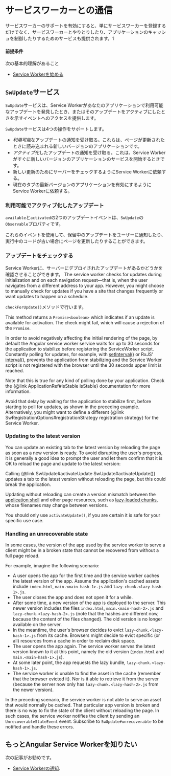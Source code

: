# サービスワーカーとの通信

サービスワーカーのサポートを有効にすると、単にサービスワーカーを登録するだけでなく、サービスワーカーとやりとりしたり、アプリケーションのキャッシュを制御したりするためのサービスも提供されます。1

#### 前提条件

次の基本的理解があること
* [Service Workerを始める](guide/service-worker-getting-started)

## `SwUpdate`サービス

`SwUpdate`サービスは、Service Workerがあなたのアプリケーションで利用可能なアップデートを発見したとき、またはそのアップデートをアクティブにしたときを示すイベントへのアクセスを提供します。

`SwUpdate`サービスは4つの操作をサポートします。
* *利用可能*なアップデートの通知を受け取る。これらは、ページが更新されたときに読み込まれる新しいバージョンのアプリケーションです。
* *アクティブ化*したアップデートの通知を受け取る。これは、Service Workerがすぐに新しいバージョンのアプリケーションのサービスを開始するときです。
* 新しい更新のためにサーバーをチェックするようにService Workerに依頼する。
* 現在のタブの最新バージョンのアプリケーションを有効にするようにService Workerに依頼する。

### 利用可能でアクティブ化したアップデート

`available`と`activated`の2つのアップデートイベントは、`SwUpdate`の`Observable`プロパティです。

<code-example path="service-worker-getting-started/src/app/log-update.service.ts" header="log-update.service.ts" region="sw-update"></code-example>


これらのイベントを使用して、保留中のアップデートをユーザーに通知したり、実行中のコードが古い場合にページを更新したりすることができます。

### アップデートをチェックする

Service Workerに、サーバーにデプロイされたアップデートがあるかどうかを確認させることができます。
The service worker checks for updates during initialization and on each navigation request&mdash;that is, when the user navigates from a different address to your app.
However, you might choose to manually check for updates if you have a site that changes frequently or want updates to happen on a schedule.

`checkForUpdate()`メソッドで行います。

<code-example path="service-worker-getting-started/src/app/check-for-update.service.ts" header="check-for-update.service.ts"></code-example>

This method returns a `Promise<boolean>` which indicates if an update is available for activation.
The check might fail, which will cause a rejection of the `Promise`.

<div class="alert is-important">

In order to avoid negatively affecting the initial rendering of the page, by default the Angular service worker service waits for up to 30 seconds for the application to stabilize before registering the ServiceWorker script.
Constantly polling for updates, for example, with [setInterval()](https://developer.mozilla.org/en-US/docs/Web/API/WindowOrWorkerGlobalScope/setInterval) or RxJS' [interval()](https://rxjs.dev/api/index/function/interval), prevents the application from stabilizing and the Service Worker script is not registered with the browser until the 30 seconds upper limit is reached.

Note that this is true for any kind of polling done by your application.
Check the {@link ApplicationRef#isStable isStable} documentation for more information.

Avoid that delay by waiting for the application to stabilize first, before starting to poll for updates, as shown in the preceding example.
Alternatively, you might want to define a different {@link SwRegistrationOptions#registrationStrategy registration strategy} for the Service Worker.

</div>

### Updating to the latest version

You can update an existing tab to the latest version by reloading the page as soon as a new version is ready.
To avoid disrupting the user's progress, it is generally a good idea to prompt the user and let them confirm that it is OK to reload the page and update to the latest version:

<code-example header="prompt-update.service.ts" path="service-worker-getting-started/src/app/prompt-update.service.ts" region="sw-version-ready"></code-example>

<div class="alert is-important">

Calling {@link SwUpdate#activateUpdate SwUpdate#activateUpdate()} updates a tab to the latest version without reloading the page, but this could break the application.

Updating without reloading can create a version mismatch between the [application shell](guide/glossary#app-shell) and other page resources, such as [lazy-loaded chunks](guide/glossary#lazy-loading), whose filenames may change between versions.

You should only use `activateUpdate()`, if you are certain it is safe for your specific use case.

</div>

### Handling an unrecoverable state

In some cases, the version of the app used by the service worker to serve a client might be in a broken state that cannot be recovered from without a full page reload.

For example, imagine the following scenario:
- A user opens the app for the first time and the service worker caches the latest version of the app.
  Assume the application's cached assets include `index.html`, `main.<main-hash-1>.js` and `lazy-chunk.<lazy-hash-1>.js`.
- The user closes the app and does not open it for a while.
- After some time, a new version of the app is deployed to the server.
  This newer version includes the files `index.html`, `main.<main-hash-2>.js` and `lazy-chunk.<lazy-hash-2>.js` (note that the hashes are different now, because the content of the files changed).
  The old version is no longer available on the server.
- In the meantime, the user's browser decides to evict `lazy-chunk.<lazy-hash-1>.js` from its cache.
  Browsers might decide to evict specific (or all) resources from a cache in order to reclaim disk space.
- The user opens the app again.
  The service worker serves the latest version known to it at this point, namely the old version (`index.html` and `main.<main-hash-1>.js`).
- At some later point, the app requests the lazy bundle, `lazy-chunk.<lazy-hash-1>.js`.
- The service worker is unable to find the asset in the cache (remember that the browser evicted it).
  Nor is it able to retrieve it from the server (because the server now only has `lazy-chunk.<lazy-hash-2>.js` from the newer version).

In the preceding scenario, the service worker is not able to serve an asset that would normally be cached.
That particular app version is broken and there is no way to fix the state of the client without reloading the page.
In such cases, the service worker notifies the client by sending an `UnrecoverableStateEvent` event.
Subscribe to `SwUpdate#unrecoverable` to be notified and handle these errors.

<code-example path="service-worker-getting-started/src/app/handle-unrecoverable-state.service.ts" header="handle-unrecoverable-state.service.ts" region="sw-unrecoverable-state"></code-example>


## もっとAngular Service Workerを知りたい

次の記事がお勧めです。
* [Service Workerの通知](guide/service-worker-devops).
